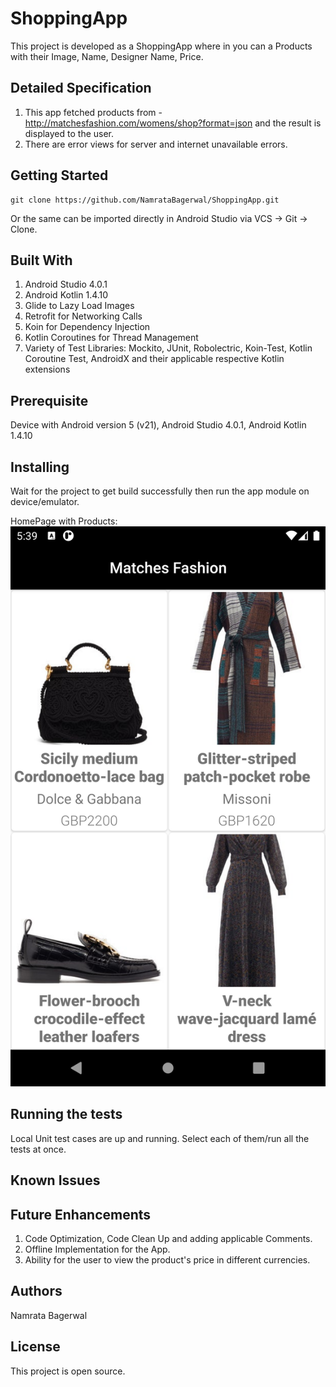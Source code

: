 # ShoppingApp

This project is developed as a ShoppingApp where in you can a Products with their Image, Name, Designer Name, Price.

## Detailed Specification

1. This app fetched products from - http://matchesfashion.com/womens/shop?format=json and the result is displayed to the user.
2. There are error views for server and internet unavailable errors.

## Getting Started

```
git clone https://github.com/NamrataBagerwal/ShoppingApp.git
```

Or the same can be imported directly in Android Studio via VCS -> Git -> Clone.

## Built With
1. Android Studio 4.0.1
2. Android Kotlin 1.4.10
3. Glide to Lazy Load Images
4. Retrofit for Networking Calls
5. Koin for Dependency Injection
6. Kotlin Coroutines for Thread Management
7. Variety of Test Libraries: Mockito, JUnit, Robolectric, Koin-Test, Kotlin Coroutine Test, AndroidX and their applicable respective Kotlin extensions

## Prerequisite
Device with Android version 5 (v21), Android Studio 4.0.1, Android Kotlin 1.4.10

## Installing
Wait for the project to get build successfully then run the app module on device/emulator.

HomePage with Products:
![HomePage with Products](screenshots/screenshot.png)

## Running the tests
Local Unit test cases are up and running. Select each of them/run all the tests at once.

## Known Issues

## Future Enhancements
1. Code Optimization, Code Clean Up and adding applicable Comments.
2. Offline Implementation for the App.
3. Ability for the user to view the product's price in different currencies.

## Authors
Namrata Bagerwal

## License
This project is open source.

